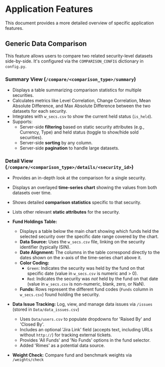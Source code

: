 # Application Features

This document provides a more detailed overview of specific application features.

## Generic Data Comparison

This feature allows users to compare two related security-level datasets side-by-side. It's configured via the `COMPARISON_CONFIG` dictionary in `config.py`.

### Summary View (`/compare/<comparison_type>/summary`)

*   Displays a table summarizing comparison statistics for multiple securities.
*   Calculates metrics like Level Correlation, Change Correlation, Mean Absolute Difference, and Max Absolute Difference between the two datasets for each security.
*   Integrates with `w_secs.csv` to show the current held status (`is_held`).
*   Supports:
    *   Server-side **filtering** based on static security attributes (e.g., Currency, Type) and held status (toggle to show/hide sold securities).
    *   Server-side **sorting** by any column.
    *   Server-side **pagination** to handle large datasets.

### Detail View (`/compare/<comparison_type>/details/<security_id>`)

*   Provides an in-depth look at the comparison for a single security.
*   Displays an overlayed **time-series chart** showing the values from both datasets over time.
*   Shows detailed **comparison statistics** specific to that security.
*   Lists other relevant **static attributes** for the security.
*   **Fund Holdings Table:**
    *   Displays a table below the main chart showing which funds held the selected security over the specific date range covered by the chart.
    *   **Data Source:** Uses the `w_secs.csv` file, linking on the security identifier (typically ISIN).
    *   **Date Alignment:** The columns in the table correspond directly to the dates shown on the x-axis of the time-series chart above it.
    *   **Color Coding:**
        *   `Green`: Indicates the security was held by the fund on that specific date (value in `w_secs.csv` is numeric and > 0).
        *   `Red`: Indicates the security was *not* held by the fund on that date (value in `w_secs.csv` is non-numeric, blank, zero, or NaN).
    *   **Funds:** Rows represent the different fund codes (`Funds` column in `w_secs.csv`) found holding the security.

*   **Data Issue Tracking:** Log, view, and manage data issues via `/issues` (stored in `Data/data_issues.csv`) 
    *   Uses `Data/users.csv` to populate dropdowns for 'Raised By' and 'Closed By'.
    *   Includes an optional 'Jira Link' field (accepts text, including URLs without `http://`) for tracking external tickets.
    *   Provides 'All Funds' and 'No Funds' options in the fund selector.
    *   Added 'Rimes' as a potential data source.
*   **Weight Check:** Compare fund and benchmark weights via `/weights/check`
